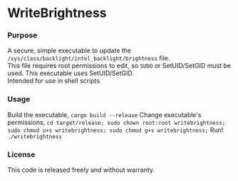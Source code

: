 # WriteBrightness

### Purpose

A secure, simple executable to update the `/sys/class/backlight/intel_backlight/brightness` file.<br>
This file requires root permissions to edit, so `SUDO` or SetUID/SetGID must be used. This executable uses SetUID/SetGID.<br>
Intended for use in shell scripts

### Usage

Build the executable, ```cargo build --release```
Change executable's permissions, ```cd target/release; sudo chown root:root writebrightness; sudo chmod u+s writebrightness; sudo chmod g+s writebrightness;```
Run! ```./writebrightness```

### License

This code is released freely and without warranty.
